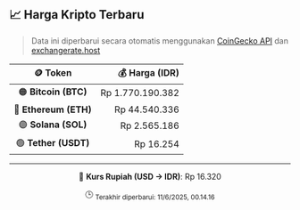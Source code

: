 

<!-- HARGA_KRIPTO -->
## 📈 Harga Kripto Terbaru

> Data ini diperbarui secara otomatis menggunakan [CoinGecko API](https://www.coingecko.com/) dan [exchangerate.host](https://exchangerate.host/)

<div align="center">

| 🪙 Token | 💰 Harga (IDR) |
|:------:|---------------:|
| 🟠 **Bitcoin (BTC)**   | Rp 1.770.190.382 |
| 🔵 **Ethereum (ETH)**  | Rp 44.540.336 |
| 🟣 **Solana (SOL)**    | Rp 2.565.186 |
| 🟢 **Tether (USDT)**   | Rp 16.254 |

---

💱 **Kurs Rupiah (USD → IDR)**: Rp 16.320

🕒 <sub>Terakhir diperbarui: 11/6/2025, 00.14.16</sub>

</div>
<!-- /HARGA_KRIPTO -->